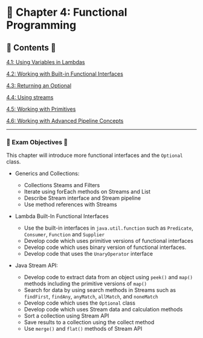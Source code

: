 <link href="../../style.css" rel="stylesheet"></link>

# 🧠  Chapter 4: Functional Programming

## 📜 Contents 📜

 [4.1: Using Variables in Lambdas](/src/chapter_4/c_4_1_using_variables_in_lambdas/)

 [4.2: Working with Built-in Functional Interfaces]()

 [4.3: Returning an Optional]()
 
 [4.4: Using streams]()

 [4.5: Working with Primitives]()
 
 [4.6: Working with Advanced Pipeline Concepts]()

<hr>

### 🎯 Exam Objectives 🎯

This chapter will introduce more functional interfaces and the `Optional` class.

* Generics and Collections:

    - Collections Steams and Filters
    - Iterate using forEach methods on Streams and List
    - Describe Stream interface and Stream pipeline
    - Use method references with Streams

* Lambda Built-In Functional Interfaces

    - Use the built-in interfaces in `java.util.function` such as `Predicate`, `Consumer`, `Function` and `Supplier`
    - Develop code which uses primitive versions of functional interfaces
    - Develop code which uses binary version of functional interfaces.
    - Develop code that uses the `UnaryOperator` interface

* Java Stream API:

    - Develop code to extract data from an object using `peek()` and `map()` methods including the primitive versions of `map()`
    - Search for data by using search methods in Streams such as `findFirst`, `findAny`, `anyMatch`, `allMatch`, and `noneMatch`
    - Develop code which uses the `Optional` class
    - Develop code which uses Stream data and calculation methods
    - Sort a collection using Stream API
    - Save results to a collection using the collect method
    - Use `merge()` and `flat()` methods of Stream API


